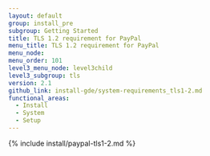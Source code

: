 ```yaml
---
layout: default
group: install_pre
subgroup: Getting Started
title: TLS 1.2 requirement for PayPal
menu_title: TLS 1.2 requirement for PayPal
menu_node:
menu_order: 101
level3_menu_node: level3child
level3_subgroup: tls
version: 2.1
github_link: install-gde/system-requirements_tls1-2.md
functional_areas:
  - Install
  - System
  - Setup
---
```


{% include install/paypal-tls1-2.md %}






